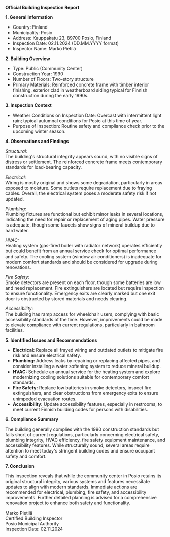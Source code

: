 **Official Building Inspection Report**

**1. General Information**

- Country: Finland
- Municipality: Posio
- Address: Kauppakatu 23, 89700 Posio, Finland
- Inspection Date: 02.11.2024 (DD.MM.YYYY format)
- Inspector Name: Marko Pietilä

**2. Building Overview**

- Type: Public (Community Center)
- Construction Year: 1990
- Number of Floors: Two-story structure
- Primary Materials: Reinforced concrete frame with timber interior finishing, exterior clad in weatherboard siding typical for Finnish construction during the early 1990s.

**3. Inspection Context**

- Weather Conditions on Inspection Date: Overcast with intermittent light rain; typical autumnal conditions for Posio at this time of year.
- Purpose of Inspection: Routine safety and compliance check prior to the upcoming winter season.

**4. Observations and Findings**

*Structural:*  
The building's structural integrity appears sound, with no visible signs of distress or settlement. The reinforced concrete frame meets contemporary standards for load-bearing capacity.

*Electrical:*  
Wiring is mostly original and shows some degradation, particularly in areas exposed to moisture. Some outlets require replacement due to fraying cables. Overall, the electrical system poses a moderate safety risk if not updated.

*Plumbing:*  
Plumbing fixtures are functional but exhibit minor leaks in several locations, indicating the need for repair or replacement of aging pipes. Water pressure is adequate, though some faucets show signs of mineral buildup due to hard water.

*HVAC:*  
Heating system (gas-fired boiler with radiator network) operates efficiently but could benefit from an annual service check for optimal performance and safety. The cooling system (window air conditioners) is inadequate for modern comfort standards and should be considered for upgrade during renovations.

*Fire Safety:*  
Smoke detectors are present on each floor, though some batteries are low and need replacement. Fire extinguishers are located but require inspection to ensure functionality. Emergency exits are clearly marked but one exit door is obstructed by stored materials and needs clearing.

*Accessibility:*  
The building has ramp access for wheelchair users, complying with basic accessibility standards of the time. However, improvements could be made to elevate compliance with current regulations, particularly in bathroom facilities.

**5. Identified Issues and Recommendations**

- **Electrical:** Replace all frayed wiring and outdated outlets to mitigate fire risk and ensure electrical safety.
- **Plumbing:** Address leaks by repairing or replacing affected pipes, and consider installing a water softening system to reduce mineral buildup.
- **HVAC:** Schedule an annual service for the heating system and explore modernizing cooling solutions suitable for contemporary comfort standards.
- **Fire Safety:** Replace low batteries in smoke detectors, inspect fire extinguishers, and clear obstructions from emergency exits to ensure unimpeded evacuation routes.
- **Accessibility:** Update accessibility features, especially in restrooms, to meet current Finnish building codes for persons with disabilities.

**6. Compliance Summary**

The building generally complies with the 1990 construction standards but falls short of current regulations, particularly concerning electrical safety, plumbing integrity, HVAC efficiency, fire safety equipment maintenance, and accessibility features. While structurally sound, several areas require attention to meet today's stringent building codes and ensure occupant safety and comfort.

**7. Conclusion**

This inspection reveals that while the community center in Posio retains its original structural integrity, various systems and features necessitate updates to align with modern standards. Immediate actions are recommended for electrical, plumbing, fire safety, and accessibility improvements. Further detailed planning is advised for a comprehensive renovation project to enhance both safety and functionality.

Marko Pietilä  
Certified Building Inspector  
Posio Municipal Authority  
Inspection Date: 02.11.2024